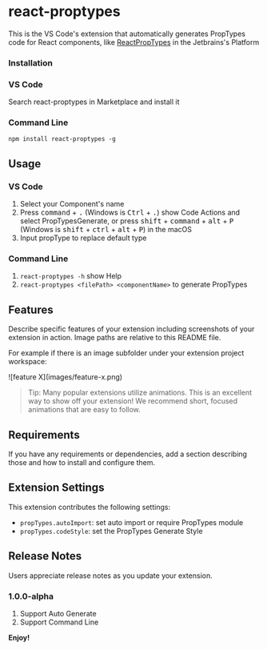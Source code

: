 # react-proptypes
  This is the VS Code's extension that automatically generates PropTypes code for React components, like [ReactPropTypes](https://github.com/dpzxsm/ReactPropTypes-Plugin) in the Jetbrains's Platform


### Installation
### VS Code
  Search react-proptypes in Marketplace and install it

### Command Line
```
npm install react-proptypes -g
```

## Usage
### VS Code
1. Select your Component's name
2. Press <kbd>command</kbd> + <kbd>.</kbd> (Windows is <kbd>Ctrl</kbd> + <kbd>.</kbd>) show Code Actions and select PropTypesGenerate, or press <kbd>shift</kbd> + <kbd>command</kbd> + <kbd>alt</kbd> + <kbd>P</kbd> (Windows is <kbd>shift</kbd> + <kbd>ctrl</kbd> + <kbd>alt</kbd> + <kbd>P</kbd>) in the macOS
3. Input propType to replace default type

### Command Line
1. `react-proptypes -h` show Help
2. `react-proptypes <filePath> <componentName>` to generate PropTypes

## Features

Describe specific features of your extension including screenshots of your extension in action. Image paths are relative to this README file.

For example if there is an image subfolder under your extension project workspace:

\!\[feature X\]\(images/feature-x.png\)

> Tip: Many popular extensions utilize animations. This is an excellent way to show off your extension! We recommend short, focused animations that are easy to follow.

## Requirements

If you have any requirements or dependencies, add a section describing those and how to install and configure them.

## Extension Settings

This extension contributes the following settings:

* `propTypes.autoImport`: set auto import or require PropTypes module
* `propTypes.codeStyle`: set the PropTypes Generate Style


## Release Notes

Users appreciate release notes as you update your extension.

### 1.0.0-alpha

1. Support Auto Generate
2. Support Command Line


**Enjoy!**
